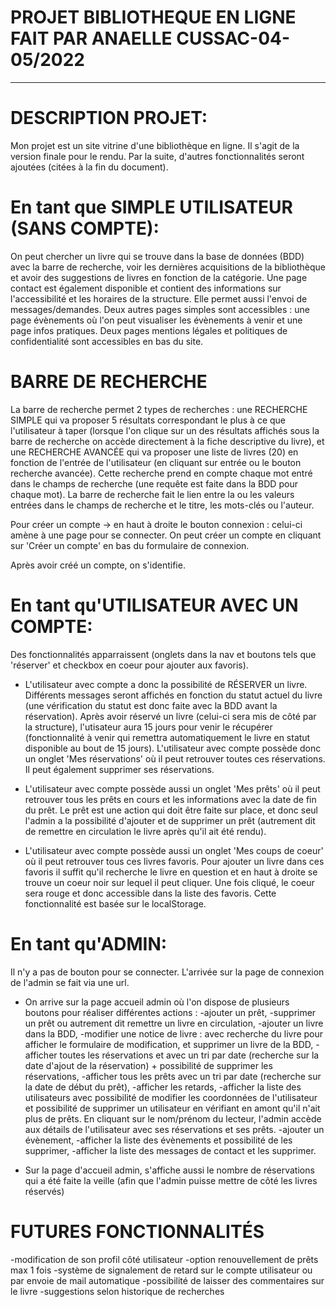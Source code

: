 # PROJET BIBLIOTHEQUE EN LIGNE FAIT PAR ANAELLE CUSSAC-04-05/2022

---

# DESCRIPTION PROJET:

Mon projet est un site vitrine d'une bibliothèque en ligne. Il s'agit de la version finale pour le rendu. Par la suite, d'autres fonctionnalités seront ajoutées (citées à la fin du document).

# En tant que SIMPLE UTILISATEUR (SANS COMPTE):

On peut chercher un livre qui se trouve dans la base de données (BDD) avec la barre de recherche, voir les dernières acquisitions de la bibliothèque et avoir des suggestions de livres en fonction de la catégorie. Une page contact est également disponible et contient des informations sur l'accessibilité et les horaires de la structure. Elle permet aussi l'envoi de messages/demandes. Deux autres pages simples sont accessibles : une page évènements où l'on peut visualiser les évènements à venir et une page infos pratiques. Deux pages mentions légales et politiques de confidentialité sont accessibles en bas du site.

# BARRE DE RECHERCHE

La barre de recherche permet 2 types de recherches : une RECHERCHE SIMPLE qui va proposer 5 résultats correspondant le plus à ce que l'utilisateur à taper (lorsque l'on clique sur un des résultats affichés sous la barre de recherche on accède directement à la fiche descriptive du livre), et une RECHERCHE AVANCÉE qui va proposer une liste de livres (20) en fonction de l'entrée de l'utilisateur (en cliquant sur entrée ou le bouton recherche avancée). Cette recherche prend en compte chaque mot entré dans le champs de recherche (une requête est faite dans la BDD pour chaque mot). La barre de recherche fait le lien entre la ou les valeurs entrées dans le champs de recherche et le titre, les mots-clés ou l'auteur.

Pour créer un compte -> en haut à droite le bouton connexion : celui-ci amène à une page pour se connecter. On peut créer un compte en cliquant sur 'Créer un compte' en bas du formulaire de connexion.

Après avoir créé un compte, on s'identifie.

# En tant qu'UTILISATEUR AVEC UN COMPTE:

Des fonctionnalités apparraissent (onglets dans la nav et boutons tels que 'réserver' et checkbox en coeur pour ajouter aux favoris).

- L'utilisateur avec compte a donc la possibilité de RÉSERVER un livre. Différents messages seront affichés en fonction du statut actuel du livre (une vérification du statut est donc faite avec la BDD avant la réservation). Après avoir réservé un livre (celui-ci sera mis de côté par la structure), l'utisateur aura 15 jours pour venir le récupérer (fonctionnalité à venir qui remettra automatiquement le livre en statut disponible au bout de 15 jours). L'utilisateur avec compte possède donc un onglet 'Mes réservations' où il peut retrouver toutes ces réservations. Il peut également supprimer ses réservations.

- L'utilisateur avec compte possède aussi un onglet 'Mes prêts' où il peut retrouver tous les prêts en cours et les informations avec la date de fin du prêt. Le prêt est une action qui doit être faite sur place, et donc seul l'admin a la possibilité d'ajouter et de supprimer un prêt (autrement dit de remettre en circulation le livre après qu'il ait été rendu).

- L'utilisateur avec compte possède aussi un onglet 'Mes coups de coeur' où il peut retrouver tous ces livres favoris. Pour ajouter un livre dans ces favoris il suffit qu'il recherche le livre en question et en haut à droite se trouve un coeur noir sur lequel il peut cliquer. Une fois cliqué, le coeur sera rouge et donc accessible dans la liste des favoris. Cette fonctionnalité est basée sur le localStorage.

# En tant qu'ADMIN:

Il n'y a pas de bouton pour se connecter. L'arrivée sur la page de connexion de l'admin se fait via une url.

- On arrive sur la page accueil admin où l'on dispose de plusieurs boutons pour réaliser différentes actions :
        -ajouter un prêt,
        -supprimer un prêt ou autrement dit remettre un livre en circulation,
        -ajouter un livre dans la BDD,
        -modifier une notice de livre : avec recherche du livre pour afficher le formulaire de modification, et supprimer un livre de la BDD,
        -afficher toutes les réservations et avec un tri par date (recherche sur la date d'ajout de la réservation) + possibilité de supprimer les réservations,
        -afficher tous les prêts avec un tri par date (recherche sur la date de début du prêt),
        -afficher les retards,
        -afficher la liste des utilisateurs avec possibilité de modifier les coordonnées de l'utilisateur et possibilité de supprimer un utilisateur en vérifiant en amont qu'il n'ait plus de prêts. En cliquant sur le nom/prénom du lecteur, l'admin accède aux détails de l'utilisateur avec ses réservations et ses prêts.
        -ajouter un évènement,
        -afficher la liste des évènements et possibilité de les supprimer,
        -afficher la liste des messages de contact et les supprimer.

- Sur la page d'accueil admin, s'affiche aussi le nombre de réservations qui a été faite la veille (afin que l'admin puisse mettre de côté les livres réservés)

# FUTURES FONCTIONNALITÉS

-modification de son profil côté utilisateur
-option renouvellement de prêts max 1 fois
-système de signalement de retard sur le compte utilisateur ou par envoie de mail automatique
-possibilité de laisser des commentaires sur le livre
-suggestions selon historique de recherches

